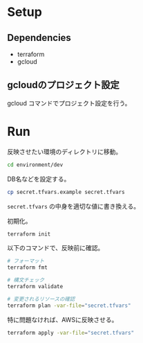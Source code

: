 # Setup

## Dependencies

- terraform
- gcloud

## gcloudのプロジェクト設定

gcloud コマンドでプロジェクト設定を行う。

# Run

反映させたい環境のディレクトリに移動。

```bash
cd environment/dev
```

DB名などを設定する。

```bash
cp secret.tfvars.example secret.tfvars
```

`secret.tfvars` の中身を適切な値に書き換える。

初期化。

```bash
terraform init
```

以下のコマンドで、反映前に確認。

```bash
# フォーマット
terraform fmt

# 構文チェック
terraform validate

# 変更されるリソースの確認
terraform plan -var-file="secret.tfvars"
```

特に問題なければ、AWSに反映させる。

```bash
terraform apply -var-file="secret.tfvars"
```
